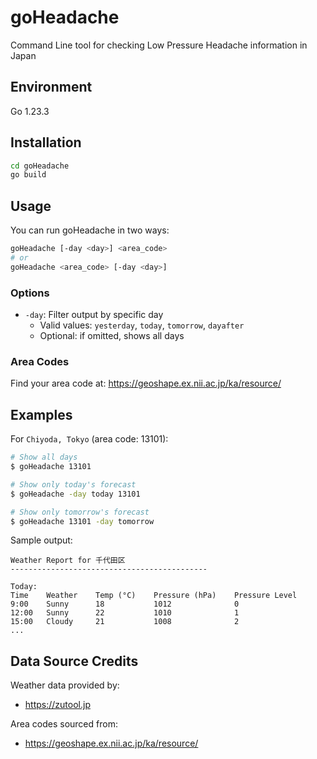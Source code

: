 # goHeadache

Command Line tool for checking Low Pressure Headache information in Japan

## Environment

Go 1.23.3

## Installation

```bash
cd goHeadache
go build
```

## Usage

You can run goHeadache in two ways:

```bash
goHeadache [-day <day>] <area_code>
# or
goHeadache <area_code> [-day <day>]
```

### Options

- `-day`: Filter output by specific day
  - Valid values: `yesterday`, `today`, `tomorrow`, `dayafter`
  - Optional: if omitted, shows all days

### Area Codes

Find your area code at: https://geoshape.ex.nii.ac.jp/ka/resource/

## Examples

For `Chiyoda, Tokyo` (area code: 13101):

```bash
# Show all days
$ goHeadache 13101

# Show only today's forecast
$ goHeadache -day today 13101

# Show only tomorrow's forecast
$ goHeadache 13101 -day tomorrow
```

Sample output:
```
Weather Report for 千代田区
--------------------------------------------

Today:
Time    Weather    Temp (°C)    Pressure (hPa)    Pressure Level
9:00    Sunny      18           1012              0
12:00   Sunny      22           1010              1
15:00   Cloudy     21           1008              2
...
```

## Data Source Credits

Weather data provided by:
- https://zutool.jp

Area codes sourced from:
- https://geoshape.ex.nii.ac.jp/ka/resource/